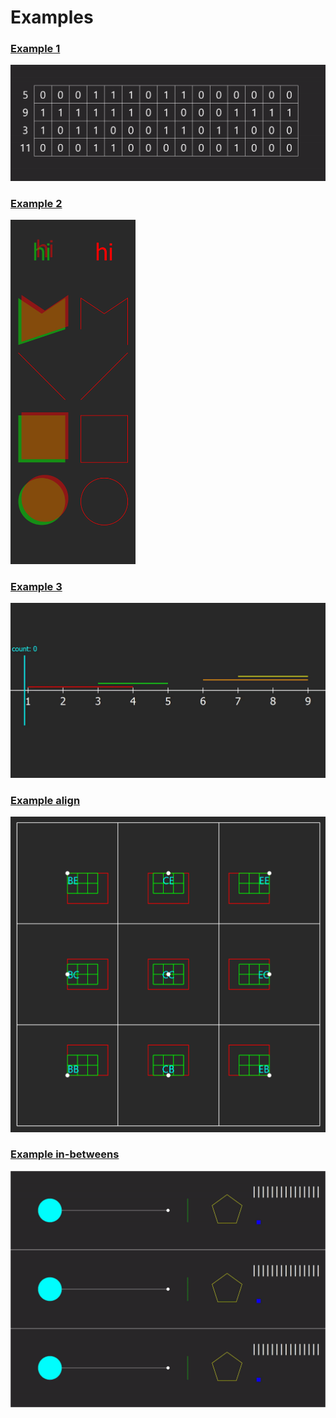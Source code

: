 # Examples

### [Example 1](/examples/example1)
<img src="/examples/example1/example1.gif" width="600">

### [Example 2](/examples/example2)
<img src="/examples/example2/example2.png" width="200">

### [Example 3](/examples/example3)
<img src="/examples/example3/example3.gif" width="600">

### [Example align](/examples/example_align)
<img src="/examples/example_align/example_align.png" width="600">

### [Example in-betweens](/examples/example_in_betweens)
<img src="/examples/example_in_betweens/example_in_betweens.gif" width="600">
